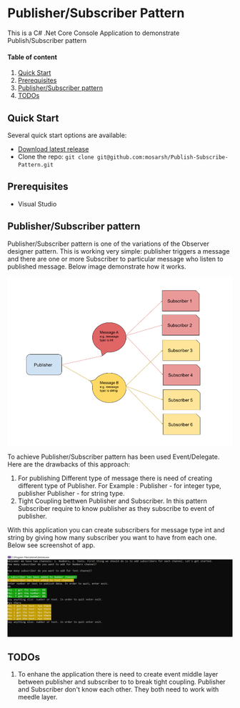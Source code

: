 # Publisher/Subscriber Pattern
This is a C# .Net Core Console Application to demonstrate Publish/Subscriber pattern

#### Table of content
1. [Quick Start](#quick-start)
2. [Prerequisites](#prerequisites)
3. [Publisher/Subscriber pattern](#publishersubscriber-pattern)
5. [TODOs](#todos)

## Quick Start
Several quick start options are available:
- [Download latest release](https://github.com/mosarsh/Publish-Subscribe-Pattern/archive/master.zip)
- Clone the repo: `git clone git@github.com:mosarsh/Publish-Subscribe-Pattern.git`

## Prerequisites
- Visual Studio
   
## Publisher/Subscriber pattern
Publisher/Subscriber pattern is one of the variations of the Observer designer pattern. This is working very simple: publisher triggers a message and there are one or more Subscriber to particular message who listen to published message. Below image demonstrate how it works.

![](images/diagram1.png)

To achieve Publisher/Subscriber pattern has been used Event/Delegate. Here are the drawbacks of this approach:
1. For publishing Different type of message there is need of creating different type of Publisher. For Example : Publisher<int> - for integer type,  publisher Publisher<string> - for string type.
2. Tight Coupling bettwen Publisher and Subscriber. In this pattern Subscriber require to know publisher as they subscribe to event of publisher.
   
With this application you can create subscribers for message type int and string by giving how many subscriber you want to have from each one. Below see screenshot of app.

![](images/consoleapp.PNG)

## TODOs
1. To enhane the application there is need to create event middle layer between publisher and subscriber to to break tight coupling. Publisher and Subscriber don't know each other. They both need to work with meedle layer.
